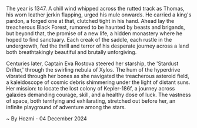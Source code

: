 
The year is 1347.  A chill wind whipped across the rutted track as Thomas, his worn leather jerkin flapping, urged his mule onwards.  He carried a king's pardon, a forged one at that, clutched tight in his hand.  Ahead lay the treacherous Black Forest, rumored to be haunted by beasts and brigands, but beyond that, the promise of a new life, a hidden monastery where he hoped to find sanctuary.  Each creak of the saddle, each rustle in the undergrowth, fed the thrill and terror of his desperate journey across a land both breathtakingly beautiful and brutally unforgiving.

Centuries later, Captain Eva Rostova steered her starship, the 'Stardust Drifter,' through the swirling nebula of Xylos.  The hum of the hyperdrive vibrated through her bones as she navigated the treacherous asteroid field, a kaleidoscope of cosmic debris shimmering under the light of distant suns.  Her mission: to locate the lost colony of Kepler-186f, a journey across galaxies demanding courage, skill, and a healthy dose of luck. The vastness of space, both terrifying and exhilarating, stretched out before her, an infinite playground of adventure among the stars.

~ By Hozmi - 04 December 2024
